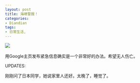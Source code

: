 ```yaml
---
layout: post
title: 海啸警报！
categories:
- Diandian
tags:
- 日常生活, 
---
```

<p><img src="http://m1.img.srcdd.com/farm5/d/2012/0627/10/953A97BECB1CAFA57D81AE24A129E0C9_B500_900_500_254.PNG" />‍</p>
<p>用Google主页发布紧急信息确实是一个非常好的办法。希望无人伤亡。</p>
<p>UPDATES:</p>
<p>刚刚问了日本同学，她说家里人还好。太晚了，睡觉了。</p>
<p></p>